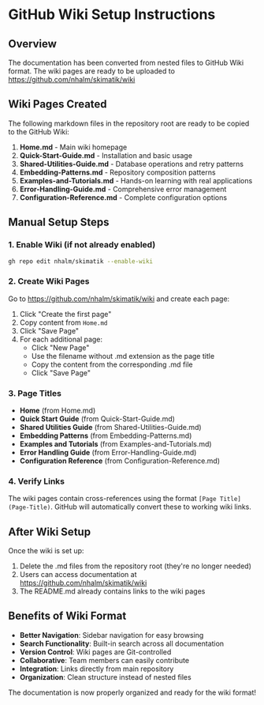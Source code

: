 # GitHub Wiki Setup Instructions

## Overview

The documentation has been converted from nested files to GitHub Wiki format. The wiki pages are ready to be uploaded to https://github.com/nhalm/skimatik/wiki

## Wiki Pages Created

The following markdown files in the repository root are ready to be copied to the GitHub Wiki:

1. **Home.md** - Main wiki homepage
2. **Quick-Start-Guide.md** - Installation and basic usage
3. **Shared-Utilities-Guide.md** - Database operations and retry patterns  
4. **Embedding-Patterns.md** - Repository composition patterns
5. **Examples-and-Tutorials.md** - Hands-on learning with real applications
6. **Error-Handling-Guide.md** - Comprehensive error management
7. **Configuration-Reference.md** - Complete configuration options

## Manual Setup Steps

### 1. Enable Wiki (if not already enabled)
```bash
gh repo edit nhalm/skimatik --enable-wiki
```

### 2. Create Wiki Pages
Go to https://github.com/nhalm/skimatik/wiki and create each page:

1. Click "Create the first page"
2. Copy content from `Home.md` 
3. Click "Save Page"
4. For each additional page:
   - Click "New Page"
   - Use the filename without .md extension as the page title
   - Copy the content from the corresponding .md file
   - Click "Save Page"

### 3. Page Titles
- **Home** (from Home.md)
- **Quick Start Guide** (from Quick-Start-Guide.md)
- **Shared Utilities Guide** (from Shared-Utilities-Guide.md)
- **Embedding Patterns** (from Embedding-Patterns.md)  
- **Examples and Tutorials** (from Examples-and-Tutorials.md)
- **Error Handling Guide** (from Error-Handling-Guide.md)
- **Configuration Reference** (from Configuration-Reference.md)

### 4. Verify Links
The wiki pages contain cross-references using the format `[Page Title](Page-Title)`. GitHub will automatically convert these to working wiki links.

## After Wiki Setup

Once the wiki is set up:

1. Delete the .md files from the repository root (they're no longer needed)
2. Users can access documentation at https://github.com/nhalm/skimatik/wiki
3. The README.md already contains links to the wiki pages

## Benefits of Wiki Format

- **Better Navigation**: Sidebar navigation for easy browsing
- **Search Functionality**: Built-in search across all documentation  
- **Version Control**: Wiki pages are Git-controlled
- **Collaborative**: Team members can easily contribute
- **Integration**: Links directly from main repository
- **Organization**: Clean structure instead of nested files

The documentation is now properly organized and ready for the wiki format! 